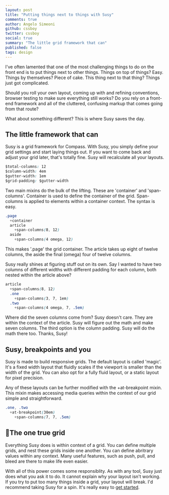 ```yaml
---
layout: post
title: "Putting things next to things with Susy"
comments: true
author: Angelo Simeoni
github: cssboy
twitter: cssboy
social: true
summary: "The little grid framework that can"
published: false
tags: design
---
```


I've often lamented that one of the most challenging things to do on the front end is to put things next to other things. Things on top of things? Easy. Things by themselves? Piece of cake. This thing next to that thing? Things just got complicated.

Should you roll your own layout, coming up with and refining conventions, browser testing to make sure everything still works? Do you rely on a front-end framework and all of the cluttered, confusing markup that comes going from that route? 

What about something different? This is where Susy saves the day.

## The little framework that can

Susy is a grid framework for Compass. With Susy, you simply define your grid settings and start laying things out. If you want to come back and adjust your grid later, that's totally fine. Susy will recalculate all your layouts.

```css
$total-columns: 12
$column-width: 4em
$gutter-width: 1em
$grid-padding: $gutter-width
```

Two main mixins do the bulk of the lifting. These are 'container' and 'span-columns'. Container is used to define the container of the grid. Span-columns is applied to elements within a container context. The syntax is easy.

```css
.page
  +container
  article
    +span-columns(8, 12)
  aside
    +span-columns(4 omega, 12)
```

This makes '.page' the grid container. The article takes up eight of twelve columns, the aside the final (omega) four of twelve columns.

Susy really shines at figuring stuff out on its own. Say I wanted to have two columns of different widths with different padding for each column, both nested within the article above?

```css
article
  +span-columns(8, 12)
  .one
    +span-columns(3, 7, 1em)
  .two
    +span-columns(4 omega, 7, .5em)
```

Where did the seven columns come from? Susy doesn't care. They are within the context of the article. Susy will figure out the math and make seven columns. The third option is the column padding. Susy will do the math there too. Thanks, Susy!

## Susy, breakpoints and you

Susy is made to build responsive grids. The default layout is called 'magic'. It's a fixed width layout that fluidly scales if the viewport is smaller than the width of the grid. You can also opt for a fully fluid layout, or a static layout for pixel precision.

Any of these layouts can be further modified with the +at-breakpoint mixin. This mixin makes accessing media queries within the context of our grid simple and straightforward.

```css
.one, .two
  +at-breakpoint(30em)
    +span-columns(7, 7, .5em)
```

## The one true grid

Everything Susy does is within context of a grid. You can  define multiple grids, and nest these grids inside one another. You can define abritrary values within any context. Many useful features, such as push, pull, and bleed are there to make life even easier.

With all of this power comes some responsiblity. As with any tool, Susy just does what you ask it to do. It cannot explain  why your layout isn't working. If you try to put too many things inside a grid, your layout will break. I'd recommend taking Susy for a spin. It's really easy to [get started](http://susy.oddbird.net/guides/getting-started/).
